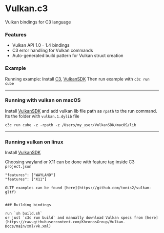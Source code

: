 # Vulkan.c3

Vulkan bindings for C3 language

### Features
* Vulkan API 1.0 - 1.4 bindings
* C3 error handling for Vulkan commands
* Auto-generated build pattern for Vulkan struct creation

### Example
Running example:
Install [C3](https://c3-lang.org/), [VulkanSDK](https://vulkan.lunarg.com/sdk/home)
Then run example with `c3c run cube`

------
### Running with vulkan on macOS

Install [VulkanSDK](https://vulkan.lunarg.com/sdk/home#mac) and add vulkan lib file path as `rpath` to the run command.
Its the folder with `vulkan.1.dylib` file
````
c3c run cube -z -rpath -z /Users/my_user/VulkanSDK/macOS/lib
````

------
### Running vulkan on linux
Install [VulkanSDK](https://vulkan.lunarg.com/sdk/home#mac)

Choosing wayland or X11 can be done with feature tag inside C3 `project.json`
```
"features": ["WAYLAND"]
"features": ["X11"]

GLTF examples can be found [here](https://github.com/tonis2/vulkan-gltf)


### Building bindings

run `sh build.sh` 
or just `c3c run build` and manually download Vulkan specs from [here](https://raw.githubusercontent.com/KhronosGroup/Vulkan-Docs/main/xml/vk.xml)
